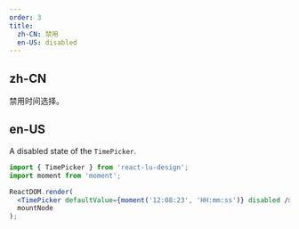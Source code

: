 ```yaml
---
order: 3
title:
  zh-CN: 禁用
  en-US: disabled
---
```


## zh-CN

禁用时间选择。

## en-US

A disabled state of the `TimePicker`.


````jsx
import { TimePicker } from 'react-lu-design';
import moment from 'moment';

ReactDOM.render(
  <TimePicker defaultValue={moment('12:08:23', 'HH:mm:ss')} disabled />,
  mountNode
);
````
